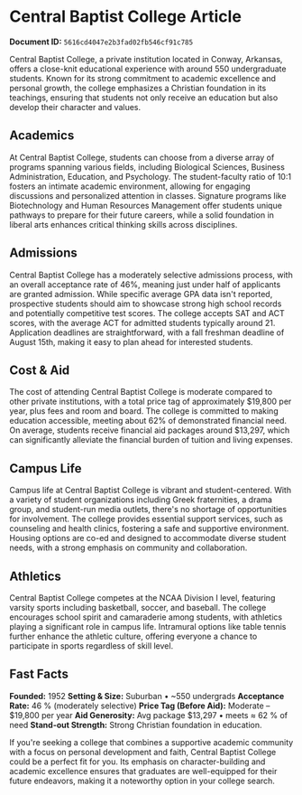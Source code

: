 # Central Baptist College Article

**Document ID:** `5616cd4047e2b3fad02fb546cf91c785`

Central Baptist College, a private institution located in Conway, Arkansas, offers a close-knit educational experience with around 550 undergraduate students. Known for its strong commitment to academic excellence and personal growth, the college emphasizes a Christian foundation in its teachings, ensuring that students not only receive an education but also develop their character and values.

## Academics
At Central Baptist College, students can choose from a diverse array of programs spanning various fields, including Biological Sciences, Business Administration, Education, and Psychology. The student-faculty ratio of 10:1 fosters an intimate academic environment, allowing for engaging discussions and personalized attention in classes. Signature programs like Biotechnology and Human Resources Management offer students unique pathways to prepare for their future careers, while a solid foundation in liberal arts enhances critical thinking skills across disciplines.

## Admissions
Central Baptist College has a moderately selective admissions process, with an overall acceptance rate of 46%, meaning just under half of applicants are granted admission. While specific average GPA data isn't reported, prospective students should aim to showcase strong high school records and potentially competitive test scores. The college accepts SAT and ACT scores, with the average ACT for admitted students typically around 21. Application deadlines are straightforward, with a fall freshman deadline of August 15th, making it easy to plan ahead for interested students.

## Cost & Aid
The cost of attending Central Baptist College is moderate compared to other private institutions, with a total price tag of approximately $19,800 per year, plus fees and room and board. The college is committed to making education accessible, meeting about 62% of demonstrated financial need. On average, students receive financial aid packages around $13,297, which can significantly alleviate the financial burden of tuition and living expenses.

## Campus Life
Campus life at Central Baptist College is vibrant and student-centered. With a variety of student organizations including Greek fraternities, a drama group, and student-run media outlets, there's no shortage of opportunities for involvement. The college provides essential support services, such as counseling and health clinics, fostering a safe and supportive environment. Housing options are co-ed and designed to accommodate diverse student needs, with a strong emphasis on community and collaboration.

## Athletics
Central Baptist College competes at the NCAA Division I level, featuring varsity sports including basketball, soccer, and baseball. The college encourages school spirit and camaraderie among students, with athletics playing a significant role in campus life. Intramural options like table tennis further enhance the athletic culture, offering everyone a chance to participate in sports regardless of skill level.

## Fast Facts
**Founded:** 1952
**Setting & Size:** Suburban • ~550 undergrads
**Acceptance Rate:** 46 % (moderately selective)
**Price Tag (Before Aid):** Moderate – $19,800 per year
**Aid Generosity:** Avg package $13,297 • meets ≈ 62 % of need
**Stand-out Strength:** Strong Christian foundation in education.

If you're seeking a college that combines a supportive academic community with a focus on personal development and faith, Central Baptist College could be a perfect fit for you. Its emphasis on character-building and academic excellence ensures that graduates are well-equipped for their future endeavors, making it a noteworthy option in your college search.
